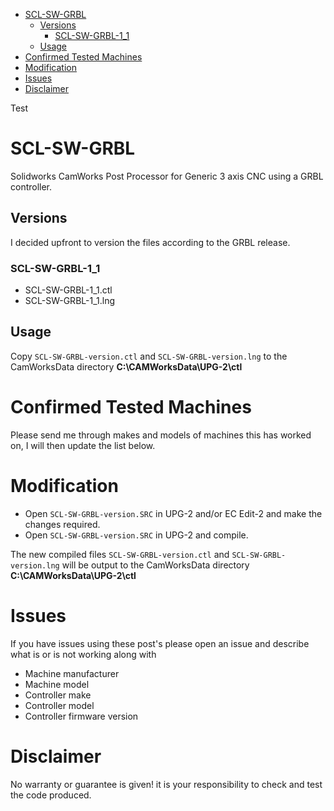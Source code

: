 - [SCL-SW-GRBL](#scl-sw-grbl)
  - [Versions](#versions)
    - [SCL-SW-GRBL-1\_1](#scl-sw-grbl-1_1)
  - [Usage](#usage)
- [Confirmed Tested Machines](#confirmed-tested-machines)
- [Modification](#modification)
- [Issues](#issues)
- [Disclaimer](#disclaimer)

Test 
# SCL-SW-GRBL
Solidworks CamWorks Post Processor for Generic 3 axis CNC using a GRBL controller.
## Versions
I decided upfront to version the files according to the GRBL release.
### SCL-SW-GRBL-1_1
- SCL-SW-GRBL-1_1.ctl
- SCL-SW-GRBL-1_1.lng
## Usage
Copy `SCL-SW-GRBL-version.ctl` and `SCL-SW-GRBL-version.lng` to the CamWorksData directory **C:\CAMWorksData\UPG-2\ctl**

# Confirmed Tested Machines
Please send me through makes and models of machines this has worked on, I will then update the list below.

# Modification
- Open `SCL-SW-GRBL-version.SRC` in UPG-2 and/or EC Edit-2 and make the changes required.
- Open `SCL-SW-GRBL-version.SRC` in UPG-2 and compile.

The new compiled files `SCL-SW-GRBL-version.ctl` and `SCL-SW-GRBL-version.lng` will be output to the CamWorksData directory **C:\CAMWorksData\UPG-2\ctl**

# Issues
If you have issues using these post's please open an issue and describe what is or is not working along with 
- Machine manufacturer
- Machine model
- Controller make
- Controller model
- Controller firmware version

# Disclaimer
No warranty or guarantee is given! it is your responsibility to check and test the code produced.